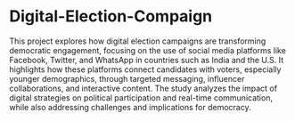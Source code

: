 # Digital-Election-Compaign
This project explores how digital election campaigns are transforming democratic engagement, focusing on the use of social media platforms like Facebook, Twitter, and WhatsApp in countries such as India and the U.S. It highlights how these platforms connect candidates with voters, especially younger demographics, through targeted messaging, influencer collaborations, and interactive content. The study analyzes the impact of digital strategies on political participation and real-time communication, while also addressing challenges and implications for democracy.
